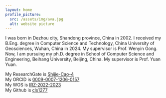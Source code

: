 ```yaml
---
layout: home
profile_picture:
  src: /assets/img/ava.jpg
  alt: website picture
---
```


<p>
I was born in Dezhou city, Shandong province, China in 2002. I received my B.Eng. degree in Computer Science and Technology, China University of Geosciences, Wuhan, China in 2024. My supervisor is Prof. Wenyin Gong. Now, I am pursuing my ph.D. degree in School of Computer Science and Engineering, Beihang University, Beijing, China. My supervisor is Prof. Yuan Yuan.
</p>

<p>
My ResearchGate is <a href="https://www.researchgate.net/profile/Shijie-Cao-4" target="_blank">Shijie-Cao-4</a><br>
My ORCID is <a href="https://orcid.org/my-orcid?orcid=0009-0007-1206-0157" target="_blank">0009-0007-1206-0157</a><br>
My WOS is <a href="https://www.webofscience.com/wos/author/record/IRZ-2022-2023" target="_blank">IRZ-2022-2023</a><br>
My Github is <a href="https://github.com/cls1277" target="_blank">cls1277</a>
</p>